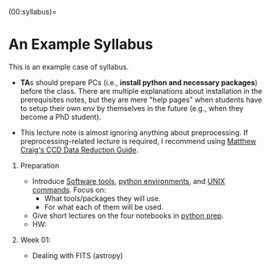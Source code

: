 (00:syllabus)=
# An Example Syllabus
This is an example case of syllabus.

* **TA**s should prepare PCs (i.e., **install python and necessary packages**) before the class. There are multiple explanations about installation in the prerequisites notes, but they are mere "help pages" when students have to setup their own env by themselves in the future (e.g., when they become a PhD student).

* This lecture note is almost ignoring anything about preprocessing. If preprocessing-related lecture is required, I recommend using [Matthew Craig's CCD Data Reduction Guide](https://www.astropy.org/ccd-reduction-and-photometry-guide/v/dev/notebooks/00-00-Preface.html).

1. Preparation
    * Introduce [Software tools](00:Softwares), [python environments](00:Prepare_Python), and [UNIX commands](00:UNIX). Focus on:
        * What tools/packages they will use.
        * For what each of them will be used.
    * Give short lectures on the four notebooks in [python prep](00:python_prep).
    * HW: [](HW:swtools)

2. Week 01:
    * Dealing with FITS (astropy)


